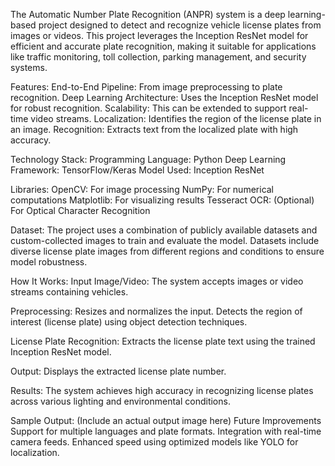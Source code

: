 The Automatic Number Plate Recognition (ANPR) system is a deep learning-based project designed to detect and recognize vehicle license plates from images or videos. This project leverages the Inception ResNet model for efficient and accurate plate recognition, making it suitable for applications like traffic monitoring, toll collection, parking management, and security systems.

Features:
End-to-End Pipeline: From image preprocessing to plate recognition.
Deep Learning Architecture: Uses the Inception ResNet model for robust recognition.
Scalability: This can be extended to support real-time video streams.
Localization: Identifies the region of the license plate in an image.
Recognition: Extracts text from the localized plate with high accuracy.


Technology Stack:
Programming Language: Python
Deep Learning Framework: TensorFlow/Keras
Model Used: Inception ResNet


Libraries:
OpenCV: For image processing
NumPy: For numerical computations
Matplotlib: For visualizing results
Tesseract OCR: (Optional) For Optical Character Recognition

Dataset:
The project uses a combination of publicly available datasets and custom-collected images to train and evaluate the model.
Datasets include diverse license plate images from different regions and conditions to ensure model robustness.

How It Works:
Input Image/Video:
The system accepts images or video streams containing vehicles.

Preprocessing:
Resizes and normalizes the input.
Detects the region of interest (license plate) using object detection techniques.

License Plate Recognition:
Extracts the license plate text using the trained Inception ResNet model.

Output:
Displays the extracted license plate number.

Results:
The system achieves high accuracy in recognizing license plates across various lighting and environmental conditions.

Sample Output:
(Include an actual output image here)
Future Improvements
Support for multiple languages and plate formats.
Integration with real-time camera feeds.
Enhanced speed using optimized models like YOLO for localization.
